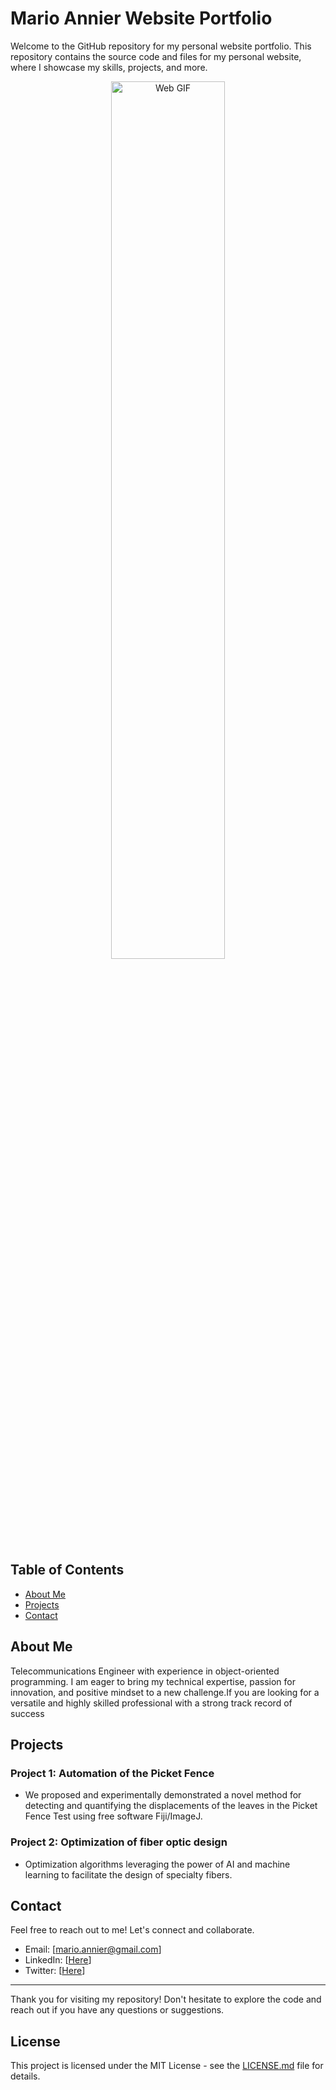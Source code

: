 # Mario Annier Website Portfolio 

Welcome to the GitHub repository for my personal website portfolio. This repository contains the source code and files for my personal website, where I showcase my skills, projects, and more.

<div align="center">
  <img src="https://api.apify.com/v2/key-value-stores/7JHDWcCyZ1u6qOSCR/records/marioannier.is-a.dev-scroll_lossy-comp" alt="Web GIF" width="60%">
</div>

## Table of Contents

- [About Me](#about-me)
- [Projects](#projects)
- [Contact](#contact)

## About Me

Telecommunications Engineer with experience in object-oriented programming. I am eager to bring my technical expertise, passion for innovation, and positive mindset to a new challenge.If you are looking for a versatile and highly skilled professional with a strong track record of success

## Projects

### Project 1: Automation of the Picket Fence
- We proposed and experimentally demonstrated a novel method for detecting and quantifying the displacements of the leaves in the Picket Fence Test using free software Fiji/ImageJ. 

### Project 2: Optimization of fiber optic design
- Optimization algorithms leveraging the power of AI and machine learning to facilitate the design of specialty fibers.

## Contact

Feel free to reach out to me! Let's connect and collaborate.

- Email: [mario.annier@gmail.com]
- LinkedIn: [[Here](https://www.linkedin.com/in/mario-annier-gonzalez/)]
- Twitter: [[Here](https://twitter.com/marioannier)]

---

Thank you for visiting my repository! Don't hesitate to explore the code and reach out if you have any questions or suggestions.

## License

This project is licensed under the MIT License - see the [LICENSE.md](LICENSE.md) file for details.


